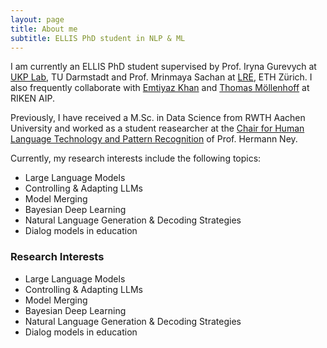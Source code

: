 ```yaml
---
layout: page
title: About me
subtitle: ELLIS PhD student in NLP & ML
---
```


I am currently an ELLIS PhD student supervised by Prof. Iryna Gurevych at [UKP Lab](https://www.ukp.tu-darmstadt.de), TU Darmstadt and Prof. Mrinmaya Sachan at [LRE](https://www.mrinmaya.io/), ETH Zürich. I also frequently collaborate with [Emtiyaz Khan](https://emtiyaz.github.io/) and [Thomas Möllenhoff](https://moellenh.github.io/) at RIKEN AIP.

Previously, I have received a M.Sc. in Data Science from RWTH Aachen University and worked as a student reasearcher at the [Chair for Human Language Technology and Pattern Recognition](https://www-i6.informatik.rwth-aachen.de/web/Homepage/index.html) of Prof. Hermann Ney.

Currently, my research interests include the following topics:

<ul>
  <li>Large Language Models</li>
  <li>Controlling & Adapting LLMs</li>
  <li>Model Merging</li>
  <li>Bayesian Deep Learning</li>
  <li>Natural Language Generation & Decoding Strategies</li>
  <li>Dialog models in education</li>
</ul>


### Research Interests

<ul>
  <li>Large Language Models</li>
  <li>Controlling & Adapting LLMs</li>
  <li>Model Merging</li>
  <li>Bayesian Deep Learning</li>
  <li>Natural Language Generation & Decoding Strategies</li>
  <li>Dialog models in education</li>
</ul>